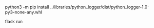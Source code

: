 python3 -m pip install ../libraries/python_logger/dist/python_logger-1.0-py3-none-any.whl

flask run